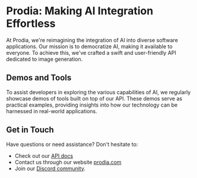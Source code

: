# Prodia: Making AI Integration Effortless

At Prodia, we're reimagining the integration of AI into diverse software applications. Our mission is to democratize AI, making it available to everyone. To achieve this, we've crafted a swift and user-friendly API dedicated to image generation.

## Demos and Tools

To assist developers in exploring the various capabilities of AI, we regularly showcase demos of tools built on top of our API. These demos serve as practical examples, providing insights into how our technology can be harnessed in real-world applications.

## Get in Touch

Have questions or need assistance? Don't hesitate to:
* Check out our [API docs](docs.prodia.com)
* Contact us through our website [prodia.com](www.prodia.com)
* Join our [Discord community](https://discord.gg/ervT3EzDHW).
